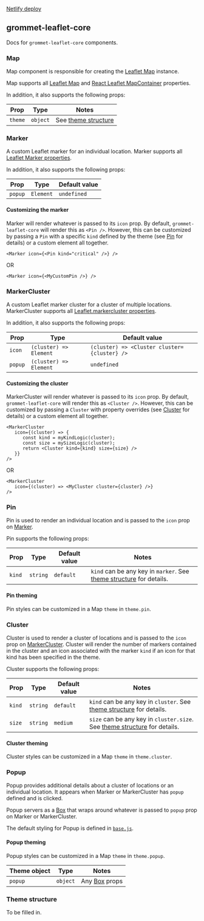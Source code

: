 [Netlify deploy](https://whimsical-moxie-6e43a0.netlify.app/)

## grommet-leaflet-core

Docs for `grommet-leaflet-core` components.

### Map

Map component is responsible for creating the [Leaflet Map](https://leafletjs.com/reference.html#map) instance.

Map supports all [Leaflet Map](https://leafletjs.com/reference.html#map) and [React Leaflet MapContainer](https://react-leaflet.js.org/docs/api-map/#mapcontainer) properties. 

In addition, it also supports the following props:

| Prop    | Type | Notes |
| -------- | ------- |---|
| `theme`  | `object` | See [theme structure]() |

### Marker

A custom Leaflet marker for an individual location. Marker supports all [Leaflet Marker properties](https://leafletjs.com/reference.html#marker).

In addition, it also supports the following props:

| Prop    | Type | Default value |
| -------- | ------- | --- |
| `popup`  | `Element` | `undefined` |

#### Customizing the marker

Marker will render whatever is passed to its `icon` prop. By default, `grommet-leaflet-core` will render this as `<Pin />`. However, this can be customized by passing a `Pin` with a specific `kind` defined by the theme (see [Pin]() for details) or a custom element all together.

```
<Marker icon={<Pin kind="critical" />} />
```
OR

```
<Marker icon={<MyCustomPin />} />
```

### MarkerCluster

A custom Leaflet marker cluster for a cluster of multiple locations. MarkerCluster supports all [Leaflet.markercluster properties](https://github.com/Leaflet/Leaflet.markercluster).

In addition, it also supports the following props: 

| Prop    | Type | Default value |
| -------- | ------- | --- |
| `icon`  | `(cluster) => Element` | `(cluster) => <Cluster cluster={cluster} />` |
| `popup`  | `(cluster) => Element` | `undefined` |

#### Customizing the cluster

MarkerCluster will render whatever is passed to its `icon` prop. By default, `grommet-leaflet-core` will render this as `<Cluster />`. However, this can be customized by passing a `Cluster` with property overrides (see [Cluster]() for details) or a custom element all together.

```
<MarkerCluster
   icon={(cluster) => {
      const kind = myKindLogic(cluster);
      const size = mySizeLogic(cluster);
      return <Cluster kind={kind} size={size} />
   }}
/>
```
OR

```
<MarkerCluster
   icon={(cluster) => <MyCluster cluster={cluster} />}
/>
```

### Pin

Pin is used to render an individual location and is passed to the `icon` prop on [Marker](#marker).

Pin supports the following props:

| Prop    | Type | Default value | Notes | 
| -------- | ------- | --- | --- |
| `kind`  | `string` | `default` | `kind` can be any key in `marker`. See [theme structure]() for details. |

#### Pin theming

Pin styles can be customized in a Map `theme` in `theme.pin`.

### Cluster

Cluster is used to render a cluster of locations and is passed to the `icon` prop on [MarkerCluster](#markercluster). Cluster will render the number of markers contained in the cluster and an icon associated with the marker `kind` if an icon for that kind has been specified in the theme.

Cluster supports the following props:

| Prop    | Type | Default value | Notes | 
| -------- | ------- | --- | --- |
| `kind`  | `string` | `default` | `kind` can be any key in `cluster`. See [theme structure]() for details. |
| `size`  | `string` | `medium` | `size` can be any key in `cluster.size`. See [theme structure]() for details. |


#### Cluster theming

Cluster styles can be customized in a Map `theme` in `theme.cluster`.

### Popup

Popup provides additional details about a cluster of locations or an individual location. It appears when Marker or MarkerCluster has `popup` defined and is clicked.

Popup servers as a [Box](https://v2.grommet.io/box) that wraps around whatever is passed to `popup` prop on Marker or MarkerCluster.

The default styling for Popup is defined in [`base.js`]().

#### Popup theming

Popup styles can be customized in a Map `theme` in `theme.popup`.

| Theme object    | Type | Notes |
| -------- | ------- | --- |
| `popup`  | `object` | Any [Box](https://v2.grommet.io/box) props |

### Theme structure

To be filled in.
